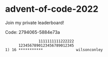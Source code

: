 # advent-of-code-2022

Join my private leaderboard!

Code: 2794065-5884e73a

```
               1111111111222222
      1234567890123456789012345
1) 16 ***********               wilsonconley
```
